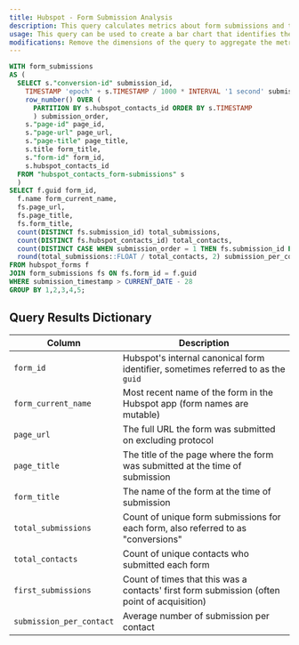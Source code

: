 ```yaml
---
title: Hubspot - Form Submission Analysis
description: This query calculates metrics about form submissions and the context of the form submissions. This data is pulled from the [Hubspot API into Panoply](https://panoply.io/docs/data-sources/hubspot/).
usage: This query can be used to create a bar chart that identifies the most commonly submitted Hubspot forms. Further modification could allow you to analyze the form submission over time, or the sequence of form submissions for each contact.
modifications: Remove the dimensions of the query to aggregate the metrics at a higher level. For instance, if one form can be submitted on multiple pages, removing the `page_url` and `page_title` dimensions would provide _form-level_ metrics only. Modify the `submission_timestamp` comparison in the `WHERE` clause to change the time frame of the analysis.
---
```


```sql
WITH form_submissions
AS (
  SELECT s."conversion-id" submission_id,
    TIMESTAMP 'epoch' + s.TIMESTAMP / 1000 * INTERVAL '1 second' submission_timestamp,
    row_number() OVER (
      PARTITION BY s.hubspot_contacts_id ORDER BY s.TIMESTAMP
      ) submission_order,
    s."page-id" page_id,
    s."page-url" page_url,
    s."page-title" page_title,
    s.title form_title,
    s."form-id" form_id,
    s.hubspot_contacts_id
  FROM "hubspot_contacts_form-submissions" s
  )
SELECT f.guid form_id,
  f.name form_current_name,
  fs.page_url,
  fs.page_title,
  fs.form_title,
  count(DISTINCT fs.submission_id) total_submissions,
  count(DISTINCT fs.hubspot_contacts_id) total_contacts,
  count(DISTINCT CASE WHEN submission_order = 1 THEN fs.submission_id END) first_submissions,
  round(total_submissions::FLOAT / total_contacts, 2) submission_per_contact
FROM hubspot_forms f
JOIN form_submissions fs ON fs.form_id = f.guid
WHERE submission_timestamp > CURRENT_DATE - 28
GROUP BY 1,2,3,4,5;
```

## Query Results Dictionary
Column | Description
---|---
`form_id`| Hubspot's internal canonical form identifier, sometimes referred to as the `guid`
`form_current_name`| Most recent name of the form in the Hubspot app (form names are mutable)
`page_url`| The full URL the form was submitted on excluding protocol
`page_title`| The title of the page where the form was submitted at the time of submission
`form_title`| The name of the form at the time of submission
`total_submissions`| Count of unique form submissions for each form, also referred to as "conversions"
`total_contacts`| Count of unique contacts who submitted each form
`first_submissions`| Count of times that this was a contacts' first form submission (often point of acquisition)
`submission_per_contact`| Average number of submission per contact
